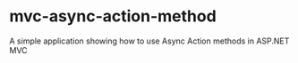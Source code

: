 mvc-async-action-method
=======================

A simple application showing how to use Async Action methods in ASP.NET MVC
